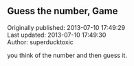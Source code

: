 ## Guess the number, Game  
Originally published: 2013-07-10 17:49:29  
Last updated: 2013-07-10 17:49:30  
Author: superducktoxic   
  
you think of the number and then guess it.